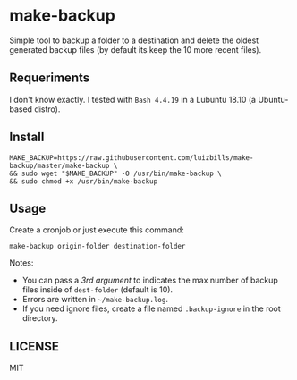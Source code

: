 # make-backup

Simple tool to backup a folder to a destination and delete the oldest generated backup files (by default its keep the 10 more recent files).

## Requeriments

I don't know exactly. I tested with `Bash 4.4.19` in a Lubuntu 18.10 (a Ubuntu-based distro).

## Install

```
MAKE_BACKUP=https://raw.githubusercontent.com/luizbills/make-backup/master/make-backup \
&& sudo wget "$MAKE_BACKUP" -O /usr/bin/make-backup \
&& sudo chmod +x /usr/bin/make-backup
```

## Usage

Create a cronjob or just execute this command:

```
make-backup origin-folder destination-folder
```

Notes:

- You can pass a *3rd argument* to indicates the max number of backup files inside of `dest-folder` (default is 10).
- Errors are written in `~/make-backup.log`.
- If you need ignore files, create a file named `.backup-ignore` in the root directory.

## LICENSE

MIT
